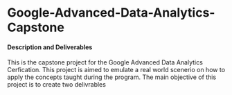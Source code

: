# Google-Advanced-Data-Analytics-Capstone
#### Description and Deliverables
This is the capstone project for the Google Advanced Data Analytics Cerfication. This project is aimed to emulate a real world scenerio on how to apply the concepts taught during the program. The main objective of this project is to create two delivrables
